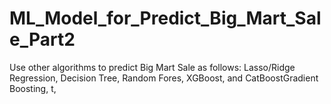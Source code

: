 # ML_Model_for_Predict_Big_Mart_Sale_Part2
Use other algorithms to predict Big Mart Sale as follows: Lasso/Ridge Regression, Decision Tree, Random Fores, XGBoost, and CatBoostGradient Boosting, t,
